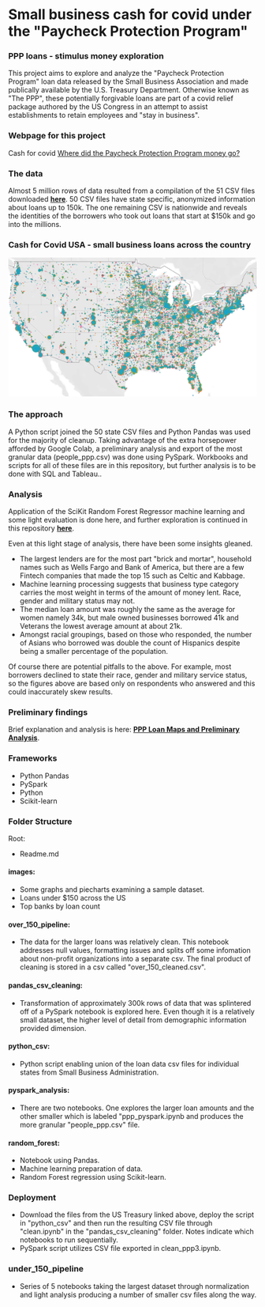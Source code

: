 # Small business cash for covid under the "Paycheck Protection Program"

### PPP loans - stimulus money exploration
This project aims to explore and analyze the "Paycheck Protection Program" loan data released by the Small Business Association and made publically available by the U.S. Treasury Department. Otherwise known as "The PPP", these potentially forgivable loans are part of a covid relief package authored by the US Congress in an attempt to assist establishments to retain employees and "stay in business". 

### Webpage for this project
Cash for covid <a href="https://sherirosalia.github.io/cash_for_covid_clean_machine/">Where did the Paycheck Protection Program money go?</a>

### The data 
Almost 5 million rows of data resulted from a compilation of the 51 CSV files downloaded <a href='https://home.treasury.gov/policy-issues/cares-act/assistance-for-small-businesses/sba-paycheck-protection-program-loan-level-data'><strong>here</strong></a>. 50 CSV files have state specific, anonymized information about loans up to 150k. The one remaining CSV is nationwide and reveals the identities of the borrowers who took out loans that start at $150k and go into the millions.

### Cash for Covid USA - small business loans across the country
![](images/gender_usa.png)


### The approach
A Python script joined the 50 state CSV files and Python Pandas was used for the majority of cleanup. Taking advantage of the extra horsepower afforded by Google Colab, a preliminary analysis and export of the most granular data (people_ppp.csv) was done using PySpark. Workbooks and scripts for all of these files are in this repository, but further analysis is to be done with SQL and Tableau..

### Analysis
Application of the SciKit Random Forest Regressor machine learning and some light evaluation is done here, and further exploration is continued in this repository <a href='https://github.com/sherirosalia/cash_for_covid_deep_dive'><strong>here</strong></a>.

Even at this light stage of analysis, there have been some insights gleaned.
- The largest lenders are for the most part "brick and mortar", household names such as Wells Fargo and Bank of America, but there are a few Fintech companies that made the top 15 such as Celtic and Kabbage. 
- Machine learning processing suggests that business type category carries the most weight in terms of the amount of money lent. Race, gender and military status may not.
- The median loan amount was roughly the same as the average for women namely 34k, but male owned businesses borrowed 41k and Veterans the lowest average amount at about 21k. 
- Amongst racial groupings, based on those who responded, the number of Asians who borrowed was double the count of Hispanics despite being a smaller percentage of the population. 

Of course there are potential pitfalls to the above. For example, most borrowers declined to state their race, gender and military service status, so the figures above are based only on respondents who answered and this could inaccurately skew results. 

### Preliminary findings
Brief explanation and analysis is here:  <a href='https://sherirosalia.github.io/cash_for_covid_clean_machine/'><strong>PPP Loan Maps and Preliminary Analysis</strong></a>.

### Frameworks
- Python Pandas
- PySpark
- Python
- Scikit-learn

### Folder Structure
Root:
- Readme.md
#### images:
- Some graphs and piecharts examining a sample dataset.
- Loans under $150 across the US
- Top banks by loan count
#### over_150_pipeline:
- The data for the larger loans was relatively clean. This notebook addresses null 
values, formatting issues and splits off some infomation about non-profit organizations into a separate csv. The final product of cleaning is stored in a csv called "over_150_cleaned.csv".
#### pandas_csv_cleaning:
- Transformation of approximately 300k rows of data that was splintered off of a PySpark notebook is explored here. Even though it is a relatively small dataset, the higher level of detail from demographic information provided dimension.
#### python_csv:
- Python script enabling union of the loan data csv files for individual states from Small Business Administration.
#### pyspark_analysis:
-  There are two notebooks. One explores the larger loan amounts and the other smaller which is labeled "ppp_pyspark.ipynb and produces the more granular "people_ppp.csv" file.
#### random_forest:
- Notebook using Pandas.
- Machine learning preparation of data.
- Random Forest regression using Scikit-learn.

### Deployment
- Download the files from the US Treasury linked above, deploy the script in "python_csv" and then run the resulting CSV file through "clean.ipynb" in the "pandas_csv_cleaning" folder. Notes indicate which notebooks to run sequentially. 
- PySpark script utilizes CSV file exported in clean_ppp3.ipynb.

### under_150_pipeline
- Series of 5 notebooks taking the largest dataset through normalization and light analysis producing a number of smaller csv files along the way.


